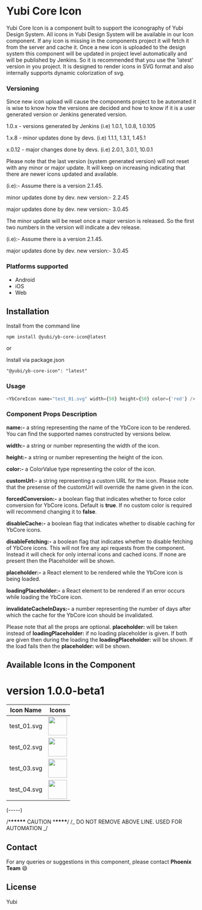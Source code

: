 # Yubi Core Icon

Yubi Core Icon is a component built to support the iconography of Yubi Design System. All icons in Yubi Design System will be available in our Icon component. If any icon is missing in the components project it will fetch it from the server and cache it. Once a new icon is uploaded to the design system this component will be updated in project level automatically and will be published by Jenkins. So it is recommended that you use the 'latest' version in you project. It is designed to render icons in SVG format and also internally supports dynamic colorization of svg.

### Versioning

Since new icon upload will cause the components project to be automated it is wise to know how the versions are decided and how to know if it is a user generated version or Jenkins generated version.

1.0.x - versions generated by Jenkins (i.e) 1.0.1, 1.0.8, 1.0.105

1.x.8 - minor updates done by devs. (i.e) 1.1.1, 1.3.1, 1.45.1

x.0.12 - major changes done by devs. (i.e) 2.0.1, 3.0.1, 10.0.1

Please note that the last version (system generated version) will not reset with any minor or major update. It will keep on increasing indicating that there are newer icons updated and available.

(i.e):- Assume there is a version 2.1.45.

minor updates done by dev. new version:- 2.2.45

major updates done by dev. new version:- 3.0.45

The minor update will be reset once a major version is released. So the first two numbers in the version will indicate a dev release.

(i.e):- Assume there is a version 2.1.45.

major updates done by dev. new version:- 3.0.45

### Platforms supported

- Android
- iOS
- Web

## Installation

Install from the command line

```shell
npm install @yubi/yb-core-icon@latest
```

or

Install via package.json

```shell
"@yubi/yb-core-icon": "latest"
```

### Usage

```js
<YbCoreIcon name="test_01.svg" width={50} height={50} color={'red'} />
```

### Component Props Description

**name:-** a string representing the name of the YbCore icon to be rendered. You can find the supported names constructed by versions below.

**width:-** a string or number representing the width of the icon.

**height:-** a string or number representing the height of the icon.

**color:-** a ColorValue type representing the color of the icon.

**customUrl:-** a string representing a custom URL for the icon. Please note that the presense of the customUrl will override the name given in the icon.

**forcedConversion:-** a boolean flag that indicates whether to force color conversion for YbCore icons. Default is **true**. If no custom color is required will recommend changing it to **false**.

**disableCache:-** a boolean flag that indicates whether to disable caching for YbCore icons.

**disableFetching:-** a boolean flag that indicates whether to disable fetching of YbCore icons. This will not fire any api requests from the component. Instead it will check for only internal icons and cached icons. If none are present then the Placeholder will be shown.

**placeholder:-** a React element to be rendered while the YbCore icon is being loaded.

**loadingPlaceholder:-** a React element to be rendered if an error occurs while loading the YbCore icon.

**invalidateCacheInDays:-** a number representing the number of days after which the cache for the YbCore icon should be invalidated.

Please note that all the props are optional.
**placeholder:** will be taken instead of **loadingPlaceholder:** if no loading placeholder is given. If both are given then during the loading the **loadingPlaceholder:** will be shown. If the load fails then the **placeholder:** will be shown.

## Available Icons in the Component

# version 1.0.0-beta1

| Icon Name   | Icons                                                                                     |
| ----------- | ----------------------------------------------------------------------------------------- |
| test_01.svg | <img src="https://www.svgrepo.com/show/506383/apple.svg" width='50' height='50' >         |
| test_02.svg | <img src="https://www.svgrepo.com/download/506477/facebook.svg" width='50' height='50' >  |
| test_03.svg | <img src="https://www.svgrepo.com/download/506517/linkedin.svg" width='50' height='50' >  |
| test_04.svg | <img src="https://www.svgrepo.com/download/506522/microsoft.svg" width='50' height='50' > |

(-----)

/\***\*\*\*\*\*** CAUTION \***\*\*\*\***/
/_ DO NOT REMOVE ABOVE LINE. USED FOR AUTOMATION _/

## Contact

For any queries or suggestions in this component, please contact **Phoenix Team** 😄

## License

Yubi
